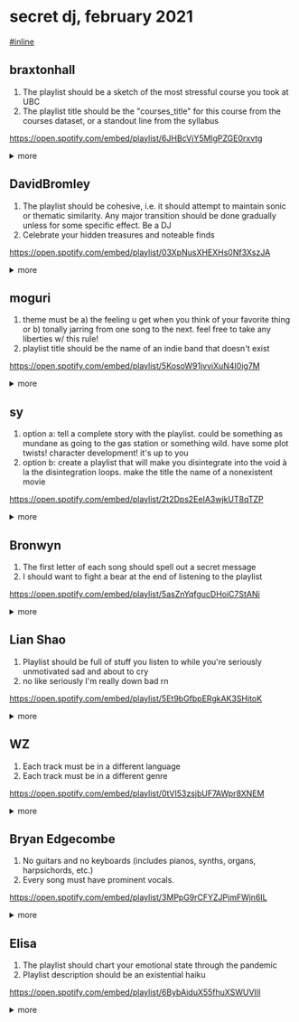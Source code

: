 # secret dj, february 2021

[#inline](./inline-playlist.md)

## braxtonhall

1. The playlist should be a sketch of the most stressful course you took at UBC
2. The playlist title should be the "courses_title" for this course from the courses dataset, or a standout line from the syllabus

https://open.spotify.com/embed/playlist/6JHBcVjY5MlgPZGE0rxvtg

<details>
<summary>more</summary>

- title: _intr sftwr eng_
- author: William Zhang
- description: Specification, design, validation, evolution and construction of modern software systems, within the context of socially and professionally relevant domains such as ethics, intellectual property, and information security.

### track list

1. "Monsters, Inc." by Randy Newman
2. "Introduction and Tarantella, Op. 43" by Pablo de Sarasate; Joshua Bell; Nigel Hess
3. "Happy - From "Despicable Me 2"" by Pharrell Williams
4. "Flight of the Bumblebee" by Nikolai Rimsky-Korsakov; Isaac Stern; Milton Katims; Columbia Symphony Orchestra
5. "Sad Romance (A.K.A. Sad Violin)" by Ji Pyeong Kwon
6. "Don't Give Up" by Terry Evans
7. "Keep On Trying" by Andrew Applepie
8. "Peer Gynt, Op. 23: IV. In the Hall of the Mountain King" by Edvard Grieg; Andrew Davis; Philharmonia Orchestra
9. "The End" by C418
10. "Celebration" by Kool & The Gang

### links

- [spotify](https://open.spotify.com/playlist/6JHBcVjY5MlgPZGE0rxvtg)
- [playlist cover](./2021-2/braxtonhall.jpeg)

</details>

## DavidBromley

1. The playlist should be cohesive, i.e. it should attempt to maintain sonic or thematic similarity. Any major transition should be done gradually unless for some specific effect. Be a DJ
2. Celebrate your hidden treasures and noteable finds

https://open.spotify.com/embed/playlist/03XpNusXHEXHs0Nf3XszJA

<details>
<summary>more</summary>

- title: _Little Treasures_
- author: b_e_d
- description: For secret DJ (sorry it&#x27;s late!)

### track list

1. "Survivor" by 2WEI; Edda Hayes
2. "Burn the Witch" by Shawn James
3. "Hell's Comin' with Me" by Poor Man's Poison
4. "Hard Came the Rain" by Rag'n'Bone Man
5. "Raise My Flag" by ill Factor; Graham Cochrane
6. "The Hand That Feeds" by The Crane Wives
7. "Walls Could Talk" by Halsey
8. "Flesh & Bone" by Sammy Rae & The Friends
9. "Me and Mine" by The Brothers Bright
10. "Oh My Dear Lord" by The Unlikely Candidates
11. "12 Rounds" by Bohnes
12. "Blood // Water" by grandson

### links

- [spotify](https://open.spotify.com/playlist/03XpNusXHEXHs0Nf3XszJA)
- [playlist cover](./2021-2/davidbromley.jpeg)

</details>

## moguri

1. theme must be a) the feeling u get when you think of your favorite thing or b) tonally jarring from one song to the next. feel free to take any liberties w/ this rule!
2. playlist title should be the name of an indie band that doesn't exist

https://open.spotify.com/embed/playlist/5KosoW91jvviXuN4I0ig7M

<details>
<summary>more</summary>

- title: _National Consumer Agency_
- author: braxtonhall
- description: NCA (formerly &quot;National Consumer Agency&quot;) released their sophomore album, &quot;Define Your Good&quot; in 2009. They are often compared with contemporaries such as Explosions in the Sky, MGMT, The Main Drag, and Tokyo Police Club. for a secretdj 21.feb prompt

### track list

1. "In the City" by Anika
2. "Sudden Death" by Quelle Chris; Chris Keys
3. "Suddenly Evaporate" by Cities Aviv
4. "Rave on U" by Against All Logic
5. "Warm Rain in June II" by Chihei Hatakeyama
6. "They Come in Gold" by Shabazz Palaces
7. "Before I Move Off" by Mount Kimbie
8. "Black Country" by Tonstartssbandht
9. "你快樂所以我快樂" by Faye Wong
10. "Rain Dance" by Jeff Lorber Fusion

### links

- [spotify](https://open.spotify.com/playlist/5KosoW91jvviXuN4I0ig7M)
- [playlist cover](./2021-2/moguri.jpeg)

</details>

## sy

1. option a: tell a complete story with the playlist. could be something as mundane as going to the gas station or something wild. have some plot twists! character development! it's up to you
2. option b: create a playlist that will make you disintegrate into the void à la the disintegration loops. make the title the name of a nonexistent movie

https://open.spotify.com/embed/playlist/2t2Dps2EeIA3wjkUT8qTZP

<details>
<summary>more</summary>

- title: _In The Bell Jar (1963)_
- author: leanna
- description: minecraft - volume alpha is a 10&#x2F;10 ambient album. for shirley secret dj mar 8 2021

### track list

1. "Requiem for Dying Mothers, Pt. 1" by Stars Of The Lid
2. "Valerian (her voice honeyed)" by Lovesliescrushing
3. "Kobresia" by Biosphere
4. "Trade Winds, White Heat" by Tim Hecker
5. "Key" by C418
6. "Love's Refrain" by Jefre Cantu-Ledesma
7. "Wild Moon And Sea" by Jefre Cantu-Ledesma
8. "Steep Hills of Vicodin Tears" by A Winged Victory for the Sullen
9. "Path To Lucy" by Deaf Center
10. "Calamus" by Chuck Johnson
11. "October Language" by Belong

### links

- [spotify](https://open.spotify.com/playlist/2t2Dps2EeIA3wjkUT8qTZP)
- [playlist cover](./2021-2/sy.jpeg)

</details>

## Bronwyn

1. The first letter of each song should spell out a secret message
2. I should want to fight a bear at the end of listening to the playlist

https://open.spotify.com/embed/playlist/5asZnYqfgucDHoiC7StANi

<details>
<summary>more</summary>

- title: _Bear-Fightin' Music_
- author: limpwhiteduke
- description: Please be kind to animals.

### track list

1. "Blood Visions" by Jay Reatard
2. "Up the Bracket" by The Libertines
3. "Surface Envy" by Sleater-Kinney
4. "Hustle Bones" by Death Grips
5. "Dress" by PJ Harvey
6. "I'm Scum" by IDLES
7. "Don't Get Captured" by Run The Jewels
8. "953" by black midi
9. "100% Dundee" by The Roots
10. "100%" by Sonic Youth

### links

- [spotify](https://open.spotify.com/playlist/5asZnYqfgucDHoiC7StANi)
- [playlist cover](./2021-2/bronwyn.jpeg)

</details>

## Lian Shao

1. Playlist should be full of stuff you listen to while you're seriously unmotivated sad and about to cry
2. no like seriously I'm really down bad rn

https://open.spotify.com/embed/playlist/5Et9bGfbpERgkAK3SHjtoK

<details>
<summary>more</summary>

- title: _Melancholy 2021 (decolorized)_
- author: Shirley Yang
- description: for secret dj

### track list

1. "It's Okay To Cry" by SOPHIE
2. "Living Room" by Grouper
3. "Sleeping Heart" by Giles Corey
4. "Distant Memories (Studio Session: mars Studio 1980/09/04-06)" by Les Rallizes Dénudés
5. "Ceremony - Live at Birmingham University; 2007 Remaster" by Joy Division
6. "Dull Knife Pt. II" by Planning For Burial
7. "My Blood" by Current Joys
8. "It`s Rain" by Adult Child
9. "The Big Gloom" by Have A Nice Life

### links

- [spotify](https://open.spotify.com/playlist/5Et9bGfbpERgkAK3SHjtoK)
- [playlist cover](./2021-2/lian-shao.jpeg)

</details>

## WZ

1. Each track must be in a different language
2. Each track must be in a different genre

https://open.spotify.com/embed/playlist/0tVI53zsjbUF7AWpr8XNEM

<details>
<summary>more</summary>

- title: _Lingua Danka_
- author: inferior penguin
- description: Ukranian, French, Bulgarian, Japanese-English, Georgian, Latin, Hindi-Hebrew-Urdu, Icelandic, Gamilaraay, German, Lingala, Hopelandic, Ōlelo Hawaiʻi

### track list

1. "Batyar (Bigmouth Strikes Again)" by The Ukrainians
2. "Les loups" by Camille
3. "Kaval Sviri - A Kaval Is Playing" by Ensemble Trakia
4. "Bear Up Bison" by Shonen Knife
5. "Kartveli" by Niaz Diasamidze; 33A
6. "Northern Lights" by Ola Gjeilo; Voces8
7. "Allah Elohim" by Shye Ben Tzur; Jonny Greenwood; The Rajasthan Express
8. "Móri" by Skálmöld
9. "Yulunga (Spirit Dance)" by Dead Can Dance
10. "Opa" by Kölsch
11. "Malukayi (feat. Konono N°1)" by Mbongwana Star; Konono N°1
12. "Gong" by Sigur Rós
13. "Kauoha Mai - Keyhole Hula - 1935" by Lena Machado; First Recording of Lena's Signature Song

### links

- [spotify](https://open.spotify.com/playlist/0tVI53zsjbUF7AWpr8XNEM)
- [playlist cover](./2021-2/wz.jpeg)

</details>

## Bryan Edgecombe

1. No guitars and no keyboards (includes pianos, synths, organs, harpsichords, etc.)
2. Every song must have prominent vocals.

https://open.spotify.com/embed/playlist/3MPpG9rCFYZJPjmFWjn6IL

<details>
<summary>more</summary>

- title: _technically correct is the best type of correct_
- author: lian
- description: from haitian funeral marching band field recordings (the crying&#x2F;screaming = prominant vocals) to tracks from UBC&#x27;s accapella club, this playlist is technically what you asked for. -- For the CPSC 310 playlist swap

### track list

1. "House of the Rising Sun" by Eh? Cappella
2. "Drunken Lazy Bastard" by The Mahones
3. "keergentchig" by Yat-Kha
4. "Nodoomi" by Tarbagan
5. "Borbangnadyr" by Alash Ensemble
6. "Beezhinden" by Shu-de
7. "Maestro Turenne’s Brass Band “LOT BO RIVYE A”" by Félix Blume
8. "Last Prayer" by Félix Blume

### links

- [spotify](https://open.spotify.com/playlist/3MPpG9rCFYZJPjmFWjn6IL)
- [playlist cover](./2021-2/bryan-edgecombe.jpeg)

</details>

## Elisa

1. The playlist should chart your emotional state through the pandemic
2. Playlist description should be an existential haiku

https://open.spotify.com/embed/playlist/6BybAiduX55fhuXSWUVIlI

<details>
<summary>more</summary>

- title: _Stone Walls do not a Prison make_
- author: davidwesleybromley
- description: Waiting for a Playlist &#x2F; Nothing to be Done for it &#x2F; Black Soot sits on Brow

### track list

1. "Theme from the Planets" by Dexter Wansel
2. "Sign Of The Times" by Bob James
3. "Mercy Mercy Me (The Ecology)" by Marvin Gaye
4. "Go Away Dream" by The Chi-Lites
5. "Drinking Again" by Dinah Washington
6. "Where Will I Go" by Brief Encounter
7. "Heaven & Hell (feat. Ghostface Killah)" by Raekwon; Ghostface Killah
8. "Time: The Donut of the Heart" by J Dilla
9. "Fentanyl" by Black Thought; Salaam Remi
10. "Is That All There Is?" by Peggy Lee
11. "Disorder - 2007 Remaster" by Joy Division
12. "Runway H" by Death Grips
13. "Evidently Chickentown" by John Cooper Clarke
14. "Swingin Party - 2008 Remaster" by The Replacements
15. "Christmas Card From A Hooker In Minneapolis" by Tom Waits
16. "In A Sentimental Mood" by Duke Ellington; John Coltrane
17. "Tired of Being Alone" by Al Green
18. "People Get Ready - Single Version" by The Impressions
19. "Searching for a New Day" by Sharon Jones & The Dap-Kings
20. "At Last" by Etta James

### links

- [spotify](https://open.spotify.com/playlist/6BybAiduX55fhuXSWUVIlI)
- [playlist cover](./2021-2/elisa.jpeg)

</details>
